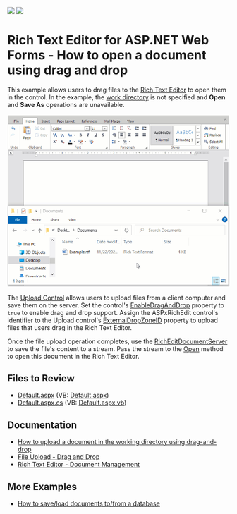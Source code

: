 <!-- default badges list -->
[![](https://img.shields.io/badge/Open_in_DevExpress_Support_Center-FF7200?style=flat-square&logo=DevExpress&logoColor=white)](https://supportcenter.devexpress.com/ticket/details/T438419)
[![](https://img.shields.io/badge/📖_How_to_use_DevExpress_Examples-e9f6fc?style=flat-square)](https://docs.devexpress.com/GeneralInformation/403183)
<!-- default badges end -->
# Rich Text Editor for ASP.NET Web Forms - How to open a document using drag and drop

This example allows users to drag files to the [Rich Text Editor](https://docs.devexpress.com/AspNet/DevExpress.Web.ASPxRichEdit.ASPxRichEdit) to open them in the control. In the example, the [work directory](https://docs.devexpress.com/AspNet/DevExpress.Web.ASPxRichEdit.ASPxRichEdit.WorkDirectory?p=netframework) is not specified and **Open** and **Save As** operations are unavailable.

![Open Documents Using Drag and Drop](open-documents-using-drag-and-drop.gif)

The [Upload Control](https://docs.devexpress.com/AspNet/DevExpress.Web.ASPxUploadControl) allows users to upload files from a client computer and save them on the server. Set the control's [EnableDragAndDrop](https://docs.devexpress.com/AspNet/DevExpress.Web.UploadAdvancedModeSettings.EnableDragAndDrop) property to `true` to enable drag and drop support. Assign the ASPxRichEdit control's identifier to the Upload control's [ExternalDropZoneID](https://docs.devexpress.com/AspNet/DevExpress.Web.UploadAdvancedModeSettings.ExternalDropZoneID) property to upload files that users drag in the Rich Text Editor.

Once the file upload operation completes, use the [RichEditDocumentServer](https://docs.devexpress.com/OfficeFileAPI/17488/word-processing-document-api) to save the file's content to a stream. Pass the stream to the [Open](https://docs.devexpress.com/AspNet/DevExpress.Web.ASPxRichEdit.ASPxRichEdit.Open(System.String-DevExpress.XtraRichEdit.DocumentFormat-System.Func-System.IO.Stream-)) method to open this document in the Rich Text Editor.

## Files to Review

* [Default.aspx](./CS/Default.aspx) (VB: [Default.aspx](./VB/Default.aspx))
* [Default.aspx.cs](./CS/Default.aspx.cs) (VB: [Default.aspx.vb](./VB/Default.aspx.vb))

## Documentation

- [How to upload a document in the working directory using drag-and-drop](https://docs.devexpress.com/AspNet/119383/components/rich-text-editor/examples/how-to-upload-a-document-in-the-working-directory-using-drag-and-drop)
- [File Upload - Drag and Drop](https://docs.devexpress.com/AspNet/17726/components/file-management/file-upload/concepts/drag-and-drop)
- [Rich Text Editor - Document Management](https://docs.devexpress.com/AspNet/401562/components/rich-text-editor/document-management)

## More Examples

- [How to save/load documents to/from a database](https://github.com/DevExpress-Examples/asp-net-web-forms-richedit-work-with-database)
